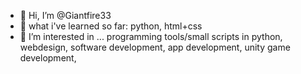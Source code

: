 - 👋 Hi, I’m @Giantfire33
- 🤗 what i've learned so far: python, html+css
- 👀 I’m interested in ... programming tools/small scripts in python, webdesign, software development, app development, unity game development,
